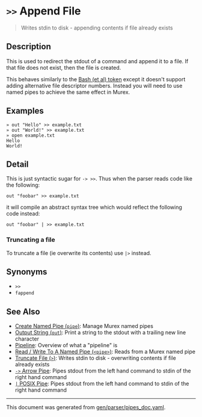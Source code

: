 # `>>` Append File

> Writes stdin to disk - appending contents if file already exists

## Description

This is used to redirect the stdout of a command and append it to a file. If
that file does not exist, then the file is created.

This behaves similarly to the [Bash (et al) token](https://www.gnu.org/software/bash/manual/bash.html#Appending-Redirected-Output)
except it doesn't support adding alternative file descriptor numbers. Instead
you will need to use named pipes to achieve the same effect in Murex.



## Examples

```
» out "Hello" >> example.txt
» out "World!" >> example.txt
» open example.txt
Hello
World!
```

## Detail

This is just syntactic sugar for `-> >>`. Thus when the parser reads code like
the following:

```
out "foobar" >> example.txt
```

it will compile an abstract syntax tree which would reflect the following code
instead:

```
out "foobar" | >> example.txt
```

### Truncating a file

To truncate a file (ie overwrite its contents) use `|>` instead.

## Synonyms

* `>>`
* `fappend`


## See Also

* [Create Named Pipe (`pipe`)](../commands/pipe.md):
  Manage Murex named pipes
* [Output String (`out`)](../commands/out.md):
  Print a string to the stdout with a trailing new line character
* [Pipeline](../user-guide/pipeline.md):
  Overview of what a "pipeline" is
* [Read / Write To A Named Pipe (`<pipe>`)](../parser/namedpipe.md):
  Reads from a Murex named pipe
* [Truncate File (`>`)](../parser/file-truncate.md):
  Writes stdin to disk - overwriting contents if file already exists
* [`->` Arrow Pipe](../parser/pipe-arrow.md):
  Pipes stdout from the left hand command to stdin of the right hand command
* [`|` POSIX Pipe](../parser/pipe-posix.md):
  Pipes stdout from the left hand command to stdin of the right hand command

<hr/>

This document was generated from [gen/parser/pipes_doc.yaml](https://github.com/lmorg/murex/blob/master/gen/parser/pipes_doc.yaml).